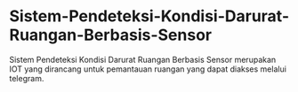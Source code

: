 # Sistem-Pendeteksi-Kondisi-Darurat-Ruangan-Berbasis-Sensor
Sistem Pendeteksi Kondisi Darurat Ruangan Berbasis Sensor merupakan IOT yang dirancang untuk pemantauan ruangan yang dapat diakses melalui telegram.
